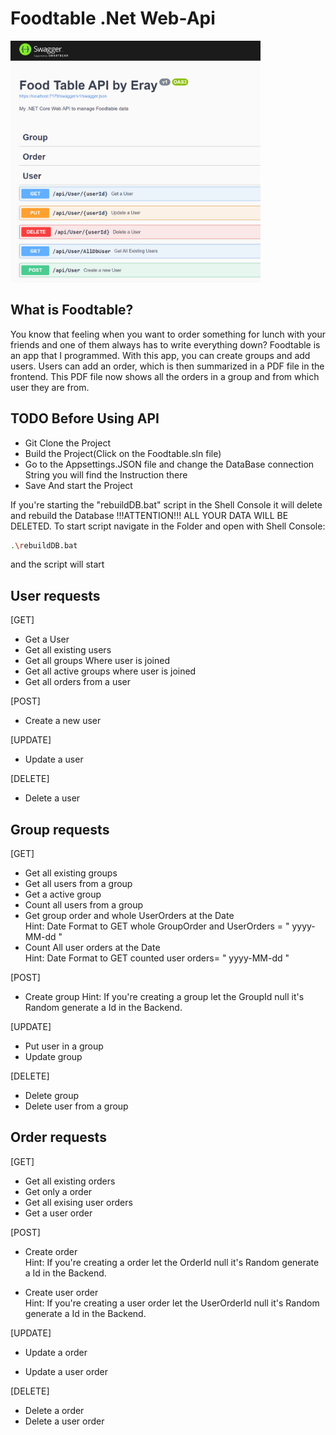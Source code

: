 # Foodtable .Net Web-Api

<img src="/image.png" width="400"/>


## What is Foodtable?

You know that feeling when you want to order something for lunch with your friends and one of them always has to write everything down?
Foodtable is an app that I programmed. With this app, you can create groups and add users. Users can add an order, which is then summarized in a PDF file in the frontend. This PDF file now shows all the orders in a group and from which user they are from.

## TODO Before Using API 
- Git Clone the Project
- Build the Project(Click on the Foodtable.sln file)
- Go to the Appsettings.JSON file and change the DataBase connection String you will find the Instruction there
- Save And start the Project

If you're starting the "rebuildDB.bat" script in the Shell Console it will delete and rebuild the Database !!!ATTENTION!!! ALL YOUR DATA WILL BE DELETED. 
To start script navigate in the Folder and open with Shell Console:

```bash
.\rebuildDB.bat
```
and the script will start


## User requests

[GET]
- Get a User 
- Get all existing users 
- Get all groups Where user is joined 
- Get all active groups where user is joined 
- Get all orders from a user 


[POST]
- Create a new user


[UPDATE]
- Update a user


[DELETE]
- Delete a user







## Group requests 

[GET]
- Get all existing groups 
- Get all users from a group 
- Get a active group 
- Count all users from a group
- Get group order and whole UserOrders at the Date <br/>
Hint: Date Format to GET whole GroupOrder and UserOrders = " yyyy-MM-dd "
- Count All user orders at the Date <br/>
Hint: Date Format to GET counted user orders= " yyyy-MM-dd "


[POST]
- Create group
Hint: If you're creating a group let the GroupId null it's Random generate a Id in the Backend.


[UPDATE]
- Put user in a group 
- Update group


[DELETE]
- Delete group
- Delete user from a group 







## Order requests

[GET]
- Get all existing orders
- Get only a order
- Get all exising user orders 
- Get a user order 

[POST]
- Create order <br/>
Hint: If you're creating a order let the OrderId null it's Random generate a Id in the Backend.

- Create user order <br/>
Hint: If you're creating a user order let the UserOrderId null it's Random generate a Id in the Backend.


[UPDATE]
- Update a order <br/>

- Update a user order <br/>


[DELETE]
- Delete a order 
- Delete a user order
